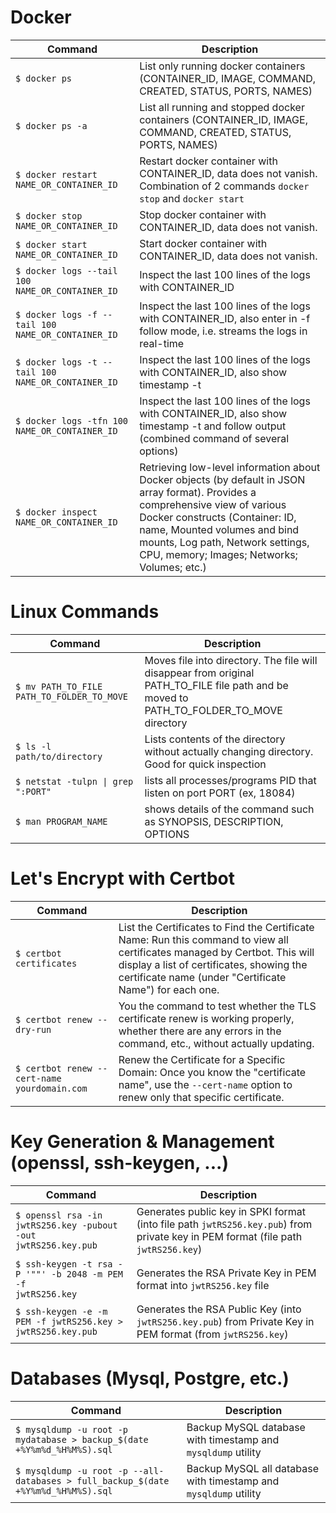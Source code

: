 # Docker

| Command | Description |
| -------- | ------------- |
| <code>$ docker ps</code> | List only running docker containers (CONTAINER_ID, IMAGE, COMMAND, CREATED, STATUS, PORTS, NAMES) |
| <code>$ docker ps -a</code> | List all running and stopped docker containers (CONTAINER_ID, IMAGE, COMMAND, CREATED, STATUS, PORTS, NAMES) |
| <code>$ docker restart NAME_OR_CONTAINER_ID</code> | Restart docker container with CONTAINER_ID, data does not vanish. Combination of 2 commands `docker stop` and `docker start` |
| <code>$ docker stop NAME_OR_CONTAINER_ID</code> | Stop docker container with CONTAINER_ID, data does not vanish. |
| <code>$ docker start NAME_OR_CONTAINER_ID</code> | Start docker container with CONTAINER_ID, data does not vanish. |
| <code>$ docker logs --tail 100 NAME_OR_CONTAINER_ID</code> | Inspect the last 100 lines of the logs with CONTAINER_ID |
| <code>$ docker logs -f --tail 100 NAME_OR_CONTAINER_ID</code> | Inspect the last 100 lines of the logs with CONTAINER_ID, also enter in -f follow mode, i.e. streams the logs in real-time |
| <code>$ docker logs -t --tail 100 NAME_OR_CONTAINER_ID</code> | Inspect the last 100 lines of the logs with CONTAINER_ID, also show timestamp -t |
| <code>$ docker logs -tfn 100 NAME_OR_CONTAINER_ID</code> | Inspect the last 100 lines of the logs with CONTAINER_ID, also show timestamp -t and follow output (combined command of several options) |
| <code>$ docker inspect NAME_OR_CONTAINER_ID</code> | Retrieving low-level information about Docker objects (by default in JSON array format). Provides a comprehensive view of various Docker constructs (Container: ID, name, Mounted volumes and bind mounts, Log path, Network settings, CPU, memory; Images; Networks; Volumes; etc.) |

# Linux Commands

| Command | Description |
| -------- | ------------- |
| <code>$ mv PATH_TO_FILE PATH_TO_FOLDER_TO_MOVE</code> | Moves file into directory. The file will disappear from original PATH_TO_FILE file path and be moved to PATH_TO_FOLDER_TO_MOVE directory |
| <code>$ ls -l path/to/directory</code> | Lists contents of the directory without actually changing directory. Good for quick inspection |
| <code>$ netstat -tulpn \| grep ":PORT"</code> | lists all processes/programs PID that listen on port PORT (ex, 18084) |
| <code>$ man PROGRAM_NAME</code> | shows details of the command such as SYNOPSIS, DESCRIPTION, OPTIONS |


# Let's Encrypt with Certbot

| Command | Description |
| -------- | ------------- |
| <code>$ certbot certificates</code> | List the Certificates to Find the Certificate Name: Run this command to view all certificates managed by Certbot. This will display a list of certificates, showing the certificate name (under "Certificate Name") for each one. |
| <code>$ certbot renew --dry-run</code> | You the command to test whether the TLS certificate renew is working properly, whether there are any errors in the command, etc., without actually updating. |
| <code>$ certbot renew --cert-name yourdomain.com</code> | Renew the Certificate for a Specific Domain: Once you know the "certificate name", use the `--cert-name` option to renew only that specific certificate. |

# Key Generation & Management (openssl, ssh-keygen, ...)

| Command | Description |
| -------- | ------------- |
| <code>$ openssl rsa -in jwtRS256.key -pubout -out jwtRS256.key.pub</code> | Generates public key in SPKI format (into file path `jwtRS256.key.pub`) from private key in PEM format (file path `jwtRS256.key`) |
| <code>$ ssh-keygen -t rsa -P '""' -b 2048 -m PEM -f jwtRS256.key</code> | Generates the RSA Private Key in PEM format into `jwtRS256.key` file |
| <code>$ ssh-keygen -e -m PEM -f jwtRS256.key > jwtRS256.key.pub</code> | Generates the RSA Public Key (into `jwtRS256.key.pub`) from Private Key in PEM format (from `jwtRS256.key`) |

# Databases (Mysql, Postgre, etc.)

| Command | Description |
| -------- | ------------- |
| <code>$ mysqldump -u root -p mydatabase > backup_$(date +%Y%m%d_%H%M%S).sql</code> | Backup MySQL database with timestamp and `mysqldump` utility |
| <code>$ mysqldump -u root -p --all-databases > full_backup_$(date +%Y%m%d_%H%M%S).sql</code> | Backup MySQL all database with timestamp and `mysqldump` utility |

